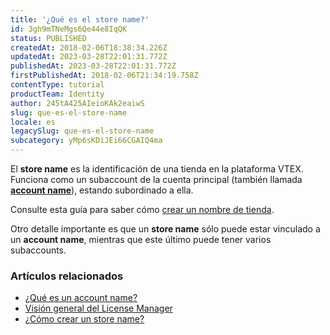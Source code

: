 ```yaml
---
title: '¿Qué es el store name?'
id: 3gh9mTNeMgs6Qe44e8IqQK
status: PUBLISHED
createdAt: 2018-02-06T18:38:34.226Z
updatedAt: 2023-03-28T22:01:31.772Z
publishedAt: 2023-03-28T22:01:31.772Z
firstPublishedAt: 2018-02-06T21:34:19.758Z
contentType: tutorial
productTeam: Identity
author: 245tA425AIeioKAk2eaiwS
slug: que-es-el-store-name
locale: es
legacySlug: que-es-el-store-name
subcategory: yMp6sKDiJEi66CGAIQ4ma
---
```


El __store name__ es la identificación de una tienda en la plataforma VTEX. Funciona como un subaccount de la cuenta principal (también llamada [__account name__](/es/tutorial/que-es-un-account-name)), estando subordinado a ella.

Consulte esta guía para saber cómo [crear un nombre de tienda](/es/tutorial/como-crear-un-store-name).

Otro detalle importante es que un __store name__ sólo puede estar vinculado a un __account name__, mientras que este último puede tener varios subaccounts.

### Artículos relacionados
- [¿Qué es un account name?](/es/tutorial/que-es-un-account-name)
- [Visión general del License Manager](/es/tutorial/vision-general-del-license-manager)
- [¿Cómo crear un store name?](/es/tutorial/como-crear-un-store-name)
